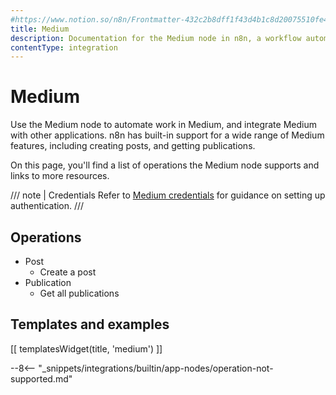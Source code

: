 ```yaml
---
#https://www.notion.so/n8n/Frontmatter-432c2b8dff1f43d4b1c8d20075510fe4
title: Medium
description: Documentation for the Medium node in n8n, a workflow automation platform. Includes details of operations and configuration, and links to examples and credentials information.
contentType: integration
---
```


# Medium

Use the Medium node to automate work in Medium, and integrate Medium with other applications. n8n has built-in support for a wide range of Medium features, including creating posts, and getting publications. 

On this page, you'll find a list of operations the Medium node supports and links to more resources.

/// note | Credentials
Refer to [Medium credentials](/integrations/builtin/credentials/medium/) for guidance on setting up authentication. 
///

## Operations

* Post
    * Create a post
* Publication
    * Get all publications

## Templates and examples

<!-- see https://www.notion.so/n8n/Pull-in-templates-for-the-integrations-pages-37c716837b804d30a33b47475f6e3780 -->
[[ templatesWidget(title, 'medium') ]]

--8<-- "_snippets/integrations/builtin/app-nodes/operation-not-supported.md"
